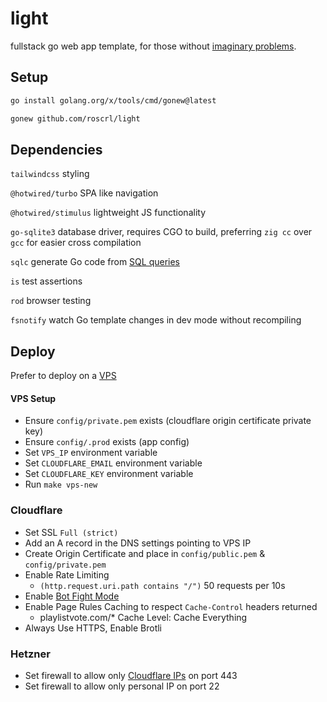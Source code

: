 # light

fullstack go web app template, for those without [imaginary problems](https://cerebralab.com/Imaginary_Problems_Are_the_Root_of_Bad_Software).

## Setup

```bash
go install golang.org/x/tools/cmd/gonew@latest
```

```bash
gonew github.com/roscrl/light
```

## Dependencies

`tailwindcss` styling

`@hotwired/turbo` SPA like navigation

`@hotwired/stimulus` lightweight JS functionality

`go-sqlite3` database driver, requires CGO to build, preferring `zig cc` over `gcc` for easier cross compilation

`sqlc` generate Go code from [SQL queries](core/db/query.sql)

`is` test assertions

`rod` browser testing

`fsnotify` watch Go template changes in dev mode without recompiling

## Deploy

Prefer to deploy on a [VPS](https://specbranch.com/posts/one-big-server/)

#### VPS Setup

- Ensure `config/private.pem` exists (cloudflare origin certificate private key)
- Ensure `config/.prod` exists (app config)
- Set `VPS_IP` environment variable
- Set `CLOUDFLARE_EMAIL` environment variable
- Set `CLOUDFLARE_KEY` environment variable
- Run `make vps-new`

### Cloudflare

- Set SSL `Full (strict)`
- Add an A record in the DNS settings pointing to VPS IP
- Create Origin Certificate and place in `config/public.pem` & `config/private.pem`
- Enable Rate Limiting
  - `(http.request.uri.path contains "/")` 50 requests per 10s
- Enable [Bot Fight Mode](https://developers.cloudflare.com/bots/get-started/free/)
- Enable Page Rules Caching to respect `Cache-Control` headers returned
    - playlistvote.com/* Cache Level: Cache Everything
- Always Use HTTPS, Enable Brotli

### Hetzner

- Set firewall to allow only [Cloudflare IPs](https://www.cloudflare.com/en-gb/ips/) on port 443
- Set firewall to allow only personal IP on port 22